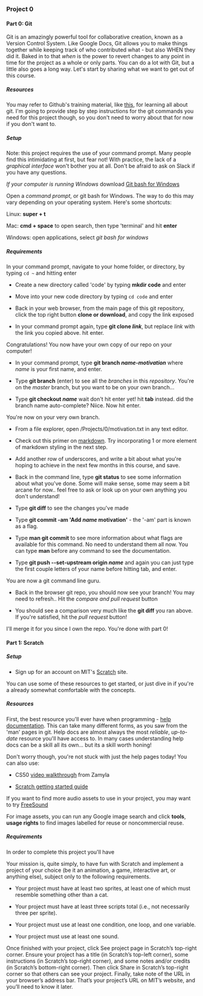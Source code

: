 ### Project 0

#### Part 0: Git

Git is an amazingly powerful tool for collaborative creation, known as a Version Control System. 
Like Google Docs, Git allows you to make things together while keeping track of who contributed what - but also WHEN they did it. 
Baked in to that *when* is the power to revert changes to any point in time for the project as a whole or only parts. 
You can do a lot with Git, but a little also goes a long way. 
Let's start by sharing what we want to get out of this course. 

##### Resources 

You may refer to Github's training material, like [this](https://guides.github.com/activities/hello-world/), for learning all about git. 
I'm going to provide step by step instructions for the git commands you need for this project though, so you don't need to worry about that for now if you don't want to.

##### Setup

Note: this project requires the use of your command prompt. Many people find this intimidating at first, but fear not! 
With practice, the lack of a *graphical interface* won't bother you at all. Don't be afraid to ask on Slack if you have any questions.

*If your computer is running Windows* download [Git bash for Windows](https://git-scm.com/download/win)

Open a *command prompt*, or git bash for Windows. The way to do this may vary depending on your operating system. Here's some shortcuts:

Linux: **super + t**

Mac: **cmd + space** to open search, then type 'terminal' and hit **enter**

Windows: open applications, select *git bash for windows*

##### Requirements

In your command prompt, navigate to your home folder, or directory, by typing ```cd ~``` and hitting enter

* Create a new directory called 'code' by typing **mkdir code** and enter

* Move into your new code directory by typing ```cd code``` and enter

* Back in your web browser, from the main page of this git repository, click the top right button **clone or download**, and copy the link exposed

* In your command prompt again, type **git clone *link***, but replace *link* with the link you copied above. hit enter.

Congratulations! You now have your own copy of our repo on your computer! 

* In your command prompt, type **git branch *name-motivation*** where *name* is your first name, and enter.

* Type **git branch** (enter) to see all the *branches* in this *repository*. You're on the *master* branch, but you want to be on your own branch...

* Type **git checkout *name*** wait don't hit enter yet! hit **tab** instead. did the branch name auto-complete? Niice. Now hit enter. 

You're now on your very own branch.

* From a file explorer, open /Projects/0/motivation.txt in any text editor.

* Check out this primer on [markdown](https://github.com/adam-p/markdown-here/wiki/Markdown-Cheatsheet). 
Try incorporating 1 or more element of markdown styling in the next step.

* Add another row of underscores, and write a bit about what you're hoping to achieve in the next few months in this course, and save.

* Back in the command line, type **git status** to see some information about what you've done. Some will make sense, some may seem a bit arcane for now.. feel free to ask or look up on your own anything you don't understand!

* Type **git diff** to see the changes you've made

* Type **git commit -am 'Add *name* motivation'** - the '-am' part is known as a flag. 

* Type **man git commit** to see more information about what flags are available for this command. No need to understand them all now. You can type **man** before any command to see the documentation.

* Type **git push --set-upstream origin *name*** and again you can just type the first couple letters of your name before hitting tab, and enter.
 
 You are now a git command line guru. 
 
* Back in the browser git repo, you should now see your branch! You may need to refresh.. Hit the *compare and pull request* button

* You should see a comparison very much like the **git diff** you ran above. If you're satisfied, hit the *pull request* button! 

I'll merge it for you since I own the repo. You're done with part 0!




#### Part 1: Scratch

##### Setup

* Sign up for an account on MIT's [Scratch](https://scratch.mit.edu/) site.

You can use some of these resources to get started, or just dive in if you're a already somewhat comfortable with the concepts.

##### Resources

First, the best resource you'll ever have when programming - [help documentation](https://scratch.mit.edu/help/). 
This can take many different forms, as you saw from the 'man' pages in git. 
Help docs are almost always the most *reliable*, *up-to-date* resource you'll have access to.
In many cases understanding help docs can be a skill all its own... but its a skill worth honing!

Don't worry though, you're not stuck with just the help pages today! You can also use:

* CS50 [video walkthrough](https://youtu.be/697pD31GCZg) from Zamyla 

* [Scratch getting started guide](https://cdn.scratch.mit.edu/scratchr2/static/__95f8025b5d5663c8eca07b96a66ef8d6__/pdfs/help/Getting-Started-Guide-Scratch2.pdf)

If you want to find more audio assets to use in your project, you may want to try [FreeSound](http://www.freesound.org/)

For image assets, you can run any Google image search and click **tools**, **usage rights** to find images labelled for reuse or noncommercial reuse.

##### Requirements

In order to complete this project you'll have 

Your mission is, quite simply, to have fun with Scratch and implement a project of your choice (be it an animation, a game, interactive art, or anything else), subject only to the following requirements.

* Your project must have at least two sprites, at least one of which must resemble something other than a cat.

* Your project must have at least three scripts total (i.e., not necessarily three per sprite).

* Your project must use at least one condition, one loop, and one variable.

* Your project must use at least one sound.

Once finished with your project, click See project page in Scratch’s top-right corner. 
Ensure your project has a title (in Scratch’s top-left corner), some instructions (in Scratch’s top-right corner), 
and some notes and/or credits (in Scratch’s bottom-right corner). 
Then click Share in Scratch’s top-right corner so that others can see your project. 
Finally, take note of the URL in your browser’s address bar. That’s your project’s URL on MIT’s website, 
and you’ll need to know it later.
